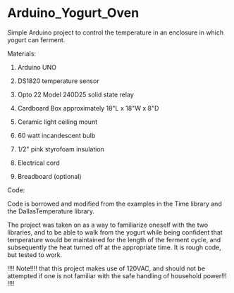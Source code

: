 # Arduino_Yogurt_Oven
Simple Arduino project to control the temperature in an enclosure in which yogurt can ferment.

Materials:

1) Arduino UNO

2) DS1820 temperature sensor

4) Opto 22 Model 240D25 solid state relay

5) Cardboard Box approximately 18"L x 18"W x 8"D

6) Ceramic light ceiling mount

7) 60 watt incandescent bulb

8) 1/2" pink styrofoam insulation

9) Electrical cord 

10) Breadboard (optional)

Code:

Code is borrowed and modified from the examples in the Time library and the DallasTemperature library.

The project was taken on as a way to familiarize oneself with the two libraries, and to be able to walk
from the yogurt while being confident that temperature would be maintained for the length of the ferment
cycle, and subsequently the heat turned off at the appropriate time.  It is rough code, but tested to work.

!!!!
Note!!!! that this project makes use of 120VAC, and should not be attempted if one is not familiar with the
safe handling of household power!!!
!!!!
